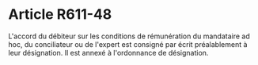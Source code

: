 # Article R611-48

L'accord du débiteur sur les conditions de rémunération du mandataire ad hoc, du conciliateur ou de l'expert est consigné par écrit préalablement à leur désignation. Il est annexé à l'ordonnance de désignation.
